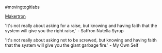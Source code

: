 
#movingtogitlabs

<a href='https://gitlab.com/mixotricha/makertron'>Makertron</a>

'It's not really about asking for a raise, but knowing and having faith that the system will give you the right raise,' - Saffron Nutella Syrup 

'It's not really about asking not to be screwed, but knowing and having faith that the system will give you the giant garbage fire.' - My Own Self 
